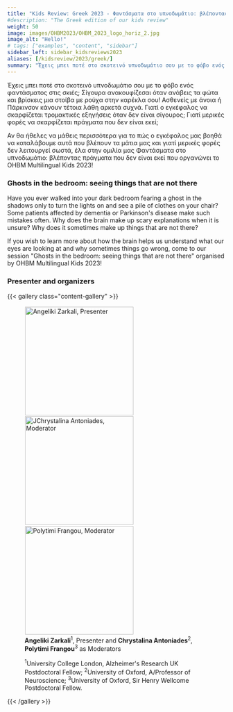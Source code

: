 ```yaml
---
title: "Kids Review: Greek 2023 - Φαντάσματα στο υπνοδωμάτιο: βλέποντας πράγματα που δεν είναι εκεί"
#description: "The Greek edition of our kids review"
weight: 50
image: images/OHBM2023/OHBM_2023_logo_horiz_2.jpg
image_alt: "Hello!"
# tags: ["examples", "content", "sidebar"]
sidebar_left: sidebar_kidsreviews2023
aliases: [/kidsreview/2023/greek/]
summary: "Έχεις μπει ποτέ στο σκοτεινό υπνοδωμάτιο σου με το φόβο ενός φαντάσματος στις σκιές; Σίγουρα ανακουφίζεσαι όταν ανάβεις τα φώτα και βρίσκεις μια στοίβα με ρούχα στην καρέκλα σου! Ασθενείς με άνοια ή Πάρκινσον κάνουν τέτοια λάθη αρκετά συχνά. Γιατί ο εγκέφαλος να σκαρφίζεται τρομακτικές εξηγήσεις όταν δεν είναι σίγουρος; Γιατί μερικές φορές να σκαρφίζεται πράγματα που δεν είναι εκεί"
---
```


<!-- ### Φαντάσματα στο υπνοδωμάτιο: βλέποντας πράγματα που δεν είναι εκεί  -->

Έχεις μπει ποτέ στο σκοτεινό υπνοδωμάτιο σου με το φόβο ενός φαντάσματος στις σκιές; Σίγουρα ανακουφίζεσαι όταν ανάβεις τα φώτα και βρίσκεις μια στοίβα με ρούχα στην καρέκλα σου! Ασθενείς με άνοια ή Πάρκινσον κάνουν τέτοια λάθη αρκετά συχνά. Γιατί ο εγκέφαλος να σκαρφίζεται τρομακτικές εξηγήσεις όταν δεν είναι σίγουρος; Γιατί μερικές φορές να σκαρφίζεται πράγματα που δεν είναι εκεί;  
  
Αν θα ήθελες να μάθεις περισσότερα για το πώς ο εγκέφαλος μας βοηθά να καταλάβουμε αυτά που βλέπουν τα μάτια μας και γιατί μερικές φορές δεν λειτουργεί σωστά, έλα στην ομιλία μας Φαντάσματα στο υπνοδωμάτιο: βλέποντας πράγματα που δεν είναι εκεί που οργανώνει το OHBM Multilingual Kids 2023! 

### Ghosts in the bedroom: seeing things that are not there 

Have you ever walked into your dark bedroom fearing a ghost in the shadows only to turn the lights on and see a pile of clothes on your chair? Some patients affected by dementia or Parkinson's disease make such mistakes often. Why does the brain make up scary explanations when it is unsure? Why does it sometimes make up things that are not there?  
  
If you wish to learn more about how the brain helps us understand what our eyes are looking at and why sometimes things go wrong, come to our session "Ghosts in the bedroom: seeing things that are not there" organised by OHBM Multilingual Kids 2023! 

### Presenter and organizers

{{< gallery class="content-gallery" >}}
    <figure>
            <img style="margin: 0.1em 0.1em 0.1em 0.1em" src="/images/OHBM2023/kidsreview_2023/greek/AZarkali.jpeg" alt="Angeliki Zarkali, Presenter" width="250">
            <img style="margin: 0.1em 0.1em 0.1em 0.1em" src="/images/OHBM2023/kidsreview_2023/greek/CAntoniades.jpeg" alt="JChrystalina Antoniades, Moderator" width="250">
            <img style="margin: 0.1em 0.1em 0.1em 0.1em" src="/images/OHBM2023/kidsreview_2023/greek/PFrangou.jpeg" alt="Polytimi Frangou, Moderator" width="250">
        <figcaption>
            <b>Angeliki Zarkali</b><sup>1</sup>, Presenter and <b>Chrystalina Antoniades</b><sup>2</sup>, <b>Polytimi Frangou</b><sup>3</sup> as Moderators
            <span style="font-size: 14px">
                <p><sup>1</sup>University College London, Alzheimer's Research UK Postdoctoral Fellow; <sup>2</sup>University of Oxford, A/Professor of Neuroscience; <sup>3</sup>University of Oxford, Sir Henry Wellcome Postdoctoral Fellow.</p>
            </span>
        </figcaption>
    </figure>
{{< /gallery >}}


<!-- Youtube link, example https://www.youtube.com/watch?v=w7Ft2ymGmfc
{{< youtube w7Ft2ymGmfc >}}-->

